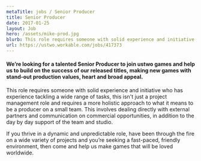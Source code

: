 ```yaml
---
metaTitle: jobs / Senior Producer
title: Senior Producer
date: 2017-01-25
layout: Job
hero: /assets/mike-prod.jpg
blurb: This role requires someone with solid experience and initiative who has experience tackling a wide range of tasks.
url: https://ustwo.workable.com/jobs/417373
---
```


<div class="content-box squashed">

#### We’re looking for a talented Senior Producer to join ustwo games and help us to build on the success of our released titles, making new games with stand-out production values, heart and broad appeal.

This role requires someone with solid experience and initiative who has experience tackling a wide range of tasks, this isn't just a project management role and requires a more holistic approach to what it means to be a producer on a small team. This involves dealing directly with external partners and communication on commercial opportunities, in addition to the day by day support of the team and studio.

If you thrive in a dynamic and unpredictable role, have been through the fire on a wide variety of projects and you’re seeking a fast-paced, friendly environment, then come and help us make games that will be loved worldwide.

</div>
